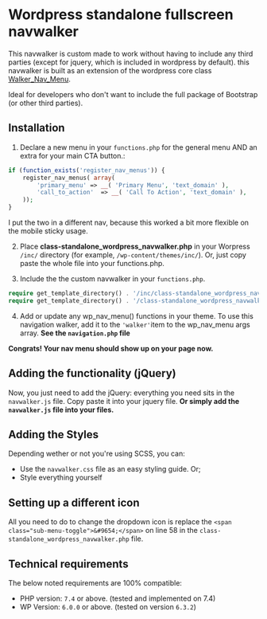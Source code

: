 # Wordpress standalone fullscreen navwalker
This navwalker is custom made to work without having to include any third parties (except for jquery, which is included in wordpress by default).
this navwalker is built as an extension of the wordpress core class [Walker_Nav_Menu](https://developer.wordpress.org/reference/classes/walker_nav_menu/).

Ideal for developers who don't want to include the full package of Bootstrap (or other third parties).

## Installation
1. Declare a new menu in your `functions.php` for the general menu AND an extra for your main CTA button.:
```PHP
if (function_exists('register_nav_menus')) {
    register_nav_menus( array(
        'primary_menu' => __( 'Primary Menu', 'text_domain' ),
        'call_to_action'  => __( 'Call To Action', 'text_domain' ),
    ));
}
```
I put the two in a different nav, because this worked a bit more flexible on the mobile sticky usage.

2. Place **class-standalone_wordpress_navwalker.php** in your Worpress `/inc/` directory (for example, `/wp-content/themes/inc/`). Or, just copy paste the whole file into your functions.php.  

3. Include the the custom navwalker in your `functions.php`.
```PHP
require get_template_directory() . '/inc/class-standalone_wordpress_navwalker.php';// include this line if you added the file in your ` inc`folder
require get_template_directory() . '/class-standalone_wordpress_navwalker.php';// include this line if you added it in your root
```

4. Add or update any wp_nav_menu() functions in your theme. To use this navigation walker, add it to the `'walker'`item to the wp_nav_menu args array. **See the `navigation.php` file**

**Congrats! Your nav menu should show up on your page now.**

## Adding the functionality (jQuery)
Now, you just need to add the jQuery: everything you need sits in the `navwalker.js` file.  Copy paste it into your jquery file.
**Or simply add the `navwalker.js` file into your files.**

## Adding the Styles
Depending wether or not you're using SCSS, you can:
* Use the `navwalker.css` file as an easy styling guide. Or; 
* Style everything yourself

## Setting up a different icon
All you need to do to change the dropdown icon is replace the `<span class="sub-menu-toggle">&#9654;</span>` on line 58 in the `class-standalone_wordpress_navwalker.php` file.


## Technical requirements
The below noted requirements are 100% compatible:
* PHP version: `7.4` or above. (tested and implemented on 7.4)
* WP Version: `6.0.0` or above. (tested on version `6.3.2`)


